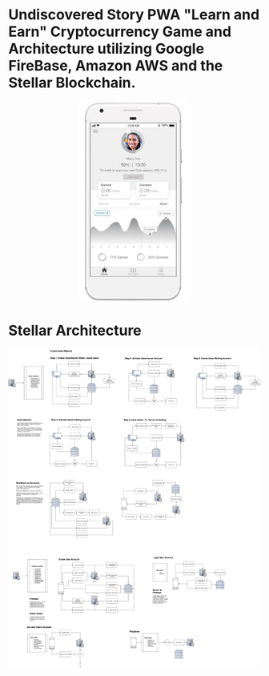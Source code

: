 
# Undiscovered Story PWA "Learn and Earn" Cryptocurrency Game and Architecture utilizing Google FireBase, Amazon AWS and the Stellar Blockchain.

<p align="center"><!-- <img src="https://cloud.githubusercontent.com/assets/124117/22330270/bb6b2728-e408-11e6-9488-d041b317e1e4.png" height="400px"/> -->

<!-- <img src="./images/img1.png" height="400px"/> -->

<img src="./images/img2.png" height="400px"/>


<br />

# Stellar Architecture
<img src="./images/UDGTStellarGamegenesis.png" height="auto"/>


</p>
